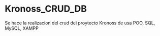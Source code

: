 # Kronoss_CRUD_DB
Se hace la realizacion del crud del proytecto Kronoss de usa POO, SQL, MySQL, XAMPP
